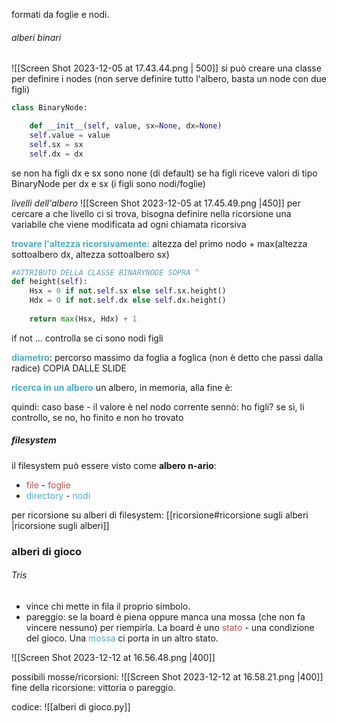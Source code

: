 formati da foglie e nodi.
###### alberi binari
![[Screen Shot 2023-12-05 at 17.43.44.png | 500]]
si può creare una classe per definire i nodes (non serve definire tutto l'albero, basta un node con due figli)
```python
class BinaryNode:

	def __init__(self, value, sx=None, dx=None)
	self.value = value
	self.sx = sx
	self.dx = dx
```
se non ha figli dx e sx sono none (di default)
se ha figli riceve valori di tipo BinaryNode per dx e sx (i figli sono nodi/foglie)

*livelli dell'albero*
![[Screen Shot 2023-12-05 at 17.45.49.png |450]]
per cercare a che livello ci si trova, bisogna definire nella ricorsione una variabile che viene modificata ad ogni chiamata ricorsiva

<font color="#4bacc6">**trovare l'altezza ricorsivamente:**</font>
altezza del primo nodo + max(altezza sottoalbero dx, altezza sottoalbero sx)
```python
#ATTRIBUTO DELLA CLASSE BINARYNODE SOPRA ^
def height(self):
	Hsx = 0 if not.self.sx else self.sx.height()
	Hdx = 0 if not.self.dx else self.dx.height()
	
	return max(Hsx, Hdx) + 1
```
if not ... controlla se ci sono nodi figli

**<font color="#4bacc6">diametro</font>**: percorso massimo da foglia a foglica (non è detto che passi dalla radice)
COPIA DALLE SLIDE

**<font color="#4bacc6">ricerca in un albero</font>** 
un albero, in memoria, alla fine è:

quindi:
caso base - il valore è nel nodo corrente
sennò: ho figli? se sì, li controllo, se no, ho finito e non ho trovato

##### filesystem
il filesystem può essere visto come **albero n-ario**:
- <font color="#c0504d">file </font> - <font color="#c0504d">foglie</font>
- <font color="#4bacc6"> directory</font> - <font color="#4bacc6">nodi</font>
 
per ricorsione su alberi di filesystem:  [[ricorsione#ricorsione sugli alberi |ricorsione sugli alberi]]

### alberi di gioco
###### Tris
- vince chi mette in fila il proprio simbolo.
- pareggio: se la board è piena oppure manca una mossa (che non fa vincere nessuno) per riempirla.
La board è uno <font color="#c0504d">stato</font> - una condizione del gioco.
Una <font color="#4bacc6">mossa</font> ci porta in un altro stato.

![[Screen Shot 2023-12-12 at 16.56.48.png |400]]

possibili mosse/ricorsioni:
![[Screen Shot 2023-12-12 at 16.58.21.png |400]]
fine della ricorsione: vittoria o pareggio.

codice:
![[alberi di gioco.py]]